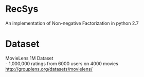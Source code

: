 # RecSys
An implementation of Non-negative Factorization in python 2.7
# Dataset
MovieLens 1M Dataset<br>
\- 1,000,000 ratings from 6000 users on 4000 movies<br>
http://grouplens.org/datasets/movielens/
